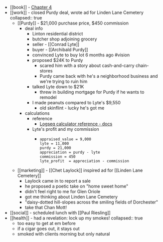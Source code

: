- [[book]] - [Chapter 4](https://standardebooks.org/ebooks/sinclair-lewis/babbitt/text/chapter-4)
- [[work]] - closed Purdy deal, wrote ad for Linden Lane Cemetery
  collapsed:: true
	- [[Purdy]] - $21,000 purchase price, $450 commission
		- deal info
			- Linton residential district
			- butcher shop adjoining grocery
			- seller - [[Conrad Lyte]]
			- buyer - [[Archibald Purdy]]
			- convinced Lyte to buy lot 6 months ago #vision
			- proposed $24K to Purdy
				- scared him with a story about cash-and-carry chain-stores
				- Purdy came back with he's a neighborhood business and we're trying to ruin him
			- talked Lyte down to $21K
				- threw in building mortgage for Purdy if he wants to remodel
			- I made peanuts compared to Lyte's $9,550
				- old skinflint - lucky he's got me
		- calculations
			- reference
				- [Logseq calculator reference - docs](https://docs.logseq.com/#/page/calculator)
			- Lyte's profit and my commission
				- ```calc
				  appraised_value = 9,000
				  lyte = 11,000
				  purdy = 21,000
				  appreciation = purdy - lyte
				  commission = 450
				  lyte_profit  = appreciation - commission
				  ```
	- [[marketing]] - [[Chet Laylock]] inspired ad for [[Linden Lane Cemetery]]
		- Laylock came in to report a sale
		- he proposed a poetic take on "home sweet home"
		- didn't feel right to me for Glen Oriole
		- got me thinking about Linden Lane Cemetery
		- "daisy-dotted hill-slopes across the smiling fields of Dorchester"
		- take that Chan Mott!
- [[social]] - scheduled lunch with [[Paul Riesling]]
- [[health]] - had a revelation: lock up my smokes!
  collapsed:: true
	- too easy to get at em before
	- if a cigar goes out, it stays out
	- smoked with clients morning but only natural